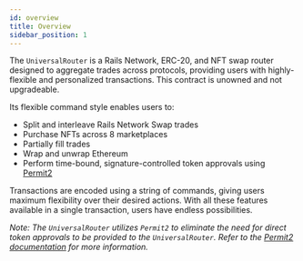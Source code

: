 ```yaml
---
id: overview
title: Overview
sidebar_position: 1
---
```


The `UniversalRouter` is a Rails Network, ERC-20, and NFT swap router designed to aggregate trades across protocols, providing users with highly-flexible and personalized transactions. This contract is unowned and not upgradeable.

Its flexible command style enables users to:

- Split and interleave Rails Network Swap trades
- Purchase NFTs across 8 marketplaces
- Partially fill trades
- Wrap and unwrap Ethereum
- Perform time-bound, signature-controlled token approvals using [Permit2](../permit2/overview.md)

Transactions are encoded using a string of commands, giving users maximum flexibility over their desired actions. With all these features available in a single transaction, users have endless possibilities.

*Note: The `UniversalRouter` utilizes `Permit2` to eliminate the need for direct token approvals to be provided to the `UniversalRouter`. Refer to the [Permit2 documentation](../permit2/overview.md) for more information.*
